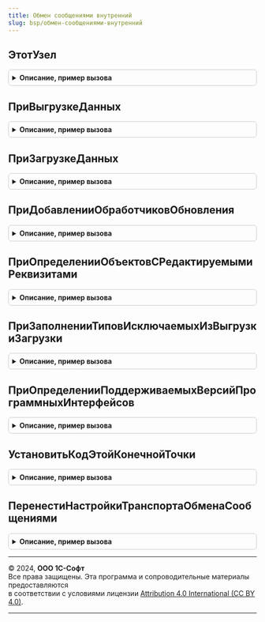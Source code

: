 ```yaml
---
title: Обмен сообщениями внутренний
slug: bsp/обмен-сообщениями-внутренний
---
```



## ЭтотУзел
<details style="margin: 1em 0; padding: 0.5em; border: 1px solid #ccc; border-radius: 6px;">

<summary style="font-weight: bold; cursor: pointer;">Описание, пример вызова</summary>

```bsl

// @skip-warning ПустойМетод - особенность реализации.
// Возвращаемое значение:
//	ПланОбменаСсылка.ОбменСообщениями - ссылка на узел.
Функция ЭтотУзел() Экспорт
```

Пример вызова
```bsl
Результат = ОбменСообщениямиВнутренний.ЭтотУзел() 
```
</details>

## ПриВыгрузкеДанных
<details style="margin: 1em 0; padding: 0.5em; border: 1px solid #ccc; border-radius: 6px;">

<summary style="font-weight: bold; cursor: pointer;">Описание, пример вызова</summary>

```bsl

// См. ОбменДаннымиПереопределяемый.ПриВыгрузкеДанных
// @skip-warning ПустойМетод - особенность реализации.
//
Процедура ПриВыгрузкеДанных(СтандартнаяОбработка, Получатель, ИмяФайлаСообщения, Экспорт
```

Пример вызова
```bsl
ОбменСообщениямиВнутренний.ПриВыгрузкеДанных(СтандартнаяОбработка, Получатель, ИмяФайлаСообщения, );
```
</details>

## ПриЗагрузкеДанных
<details style="margin: 1em 0; padding: 0.5em; border: 1px solid #ccc; border-radius: 6px;">

<summary style="font-weight: bold; cursor: pointer;">Описание, пример вызова</summary>

```bsl

// См. ОбменДаннымиПереопределяемый.ПриЗагрузкеДанных
// @skip-warning ПустойМетод - особенность реализации.
//
Процедура ПриЗагрузкеДанных(СтандартнаяОбработка, Отправитель, Экспорт
```

Пример вызова
```bsl
ОбменСообщениямиВнутренний.ПриЗагрузкеДанных(СтандартнаяОбработка, Отправитель, );
```
</details>

## ПриДобавленииОбработчиковОбновления
<details style="margin: 1em 0; padding: 0.5em; border: 1px solid #ccc; border-radius: 6px;">

<summary style="font-weight: bold; cursor: pointer;">Описание, пример вызова</summary>

```bsl

// См. ОбновлениеИнформационнойБазыБСП.ПриДобавленииОбработчиковОбновления
// @skip-warning ПустойМетод - особенность реализации.
//
// Параметры:
//	Обработчики - см. ОбновлениеИнформационнойБазы.НоваяТаблицаОбработчиковОбновления
//
Процедура ПриДобавленииОбработчиковОбновления(Обработчики) Экспорт
```

Пример вызова
```bsl
ОбменСообщениямиВнутренний.ПриДобавленииОбработчиковОбновления(Обработчики) 
```
</details>

## ПриОпределенииОбъектовСРедактируемымиРеквизитами
<details style="margin: 1em 0; padding: 0.5em; border: 1px solid #ccc; border-radius: 6px;">

<summary style="font-weight: bold; cursor: pointer;">Описание, пример вызова</summary>

```bsl

// См. ГрупповоеИзменениеОбъектовПереопределяемый.ПриОпределенииОбъектовСРедактируемымиРеквизитами
// @skip-warning ПустойМетод - особенность реализации.
//
// Параметры:
//	Объекты - см. ГрупповоеИзменениеОбъектовПереопределяемый.ПриОпределенииОбъектовСРедактируемымиРеквизитами.Объекты
//
Процедура ПриОпределенииОбъектовСРедактируемымиРеквизитами(Объекты) Экспорт
```

Пример вызова
```bsl
ОбменСообщениямиВнутренний.ПриОпределенииОбъектовСРедактируемымиРеквизитами(Объекты) 
```
</details>

## ПриЗаполненииТиповИсключаемыхИзВыгрузкиЗагрузки
<details style="margin: 1em 0; padding: 0.5em; border: 1px solid #ccc; border-radius: 6px;">

<summary style="font-weight: bold; cursor: pointer;">Описание, пример вызова</summary>

```bsl

// См. ВыгрузкаЗагрузкаДанныхПереопределяемый.ПриЗаполненииТиповИсключаемыхИзВыгрузкиЗагрузки
//
// Параметры:
//	Типы - см. ВыгрузкаЗагрузкаДанныхПереопределяемый.ПриЗаполненииТиповИсключаемыхИзВыгрузкиЗагрузки.Типы
//
Процедура ПриЗаполненииТиповИсключаемыхИзВыгрузкиЗагрузки(Типы) Экспорт
```

Пример вызова
```bsl
ОбменСообщениямиВнутренний.ПриЗаполненииТиповИсключаемыхИзВыгрузкиЗагрузки(Типы) 
```
</details>

## ПриОпределенииПоддерживаемыхВерсийПрограммныхИнтерфейсов
<details style="margin: 1em 0; padding: 0.5em; border: 1px solid #ccc; border-radius: 6px;">

<summary style="font-weight: bold; cursor: pointer;">Описание, пример вызова</summary>

```bsl

// См. ОбщегоНазначенияПереопределяемый.ПриОпределенииПоддерживаемыхВерсийПрограммныхИнтерфейсов.ПоддерживаемыеВерсии
// @skip-warning ПустойМетод - особенность реализации.
//
// Параметры:
//	СтруктураПоддерживаемыхВерсий - см. ОбщегоНазначенияПереопределяемый.ПриОпределенииПоддерживаемыхВерсийПрограммныхИнтерфейсов.ПоддерживаемыеВерсии
//
Процедура ПриОпределенииПоддерживаемыхВерсийПрограммныхИнтерфейсов(Знач СтруктураПоддерживаемыхВерсий) Экспорт
```

Пример вызова
```bsl
ОбменСообщениямиВнутренний.ПриОпределенииПоддерживаемыхВерсийПрограммныхИнтерфейсов(СтруктураПоддерживаемыхВерсий) 
```
</details>

## УстановитьКодЭтойКонечнойТочки
<details style="margin: 1em 0; padding: 0.5em; border: 1px solid #ccc; border-radius: 6px;">

<summary style="font-weight: bold; cursor: pointer;">Описание, пример вызова</summary>

```bsl

// Устанавливает код этой конечной точки, если не установлен.
// @skip-warning ПустойМетод - особенность реализации.
//
Процедура УстановитьКодЭтойКонечнойТочки() Экспорт
```

Пример вызова
```bsl
ОбменСообщениямиВнутренний.УстановитьКодЭтойКонечнойТочки() 
```
</details>

## ПеренестиНастройкиТранспортаОбменаСообщениями
<details style="margin: 1em 0; padding: 0.5em; border: 1px solid #ccc; border-radius: 6px;">

<summary style="font-weight: bold; cursor: pointer;">Описание, пример вызова</summary>

```bsl

// Переносит настройки транспорта обмена сообщениями в новый регистр.
// @skip-warning ПустойМетод - особенность реализации.
//
Процедура ПеренестиНастройкиТранспортаОбменаСообщениями() Экспорт
```

Пример вызова
```bsl
ОбменСообщениямиВнутренний.ПеренестиНастройкиТранспортаОбменаСообщениями() 
```
</details>

---

© 2024, **ООО 1С-Софт**  
Все права защищены. Эта программа и сопроводительные материалы предоставляются  
в соответствии с условиями лицензии [Attribution 4.0 International (CC BY 4.0)](https://creativecommons.org/licenses/by/4.0/legalcode).

---
